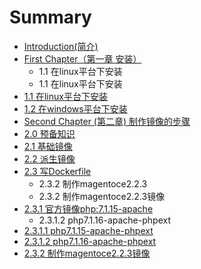 # Summary

* [Introduction\(简介\)](README.md)
* [First Chapter（第一章  安装）](chapter1.md)
  * 1.1 在linux平台下安装
  * 1.1 在linux平台下安装
* [1.1 在linux平台下安装](zai-centos7-xia-an-zhuang.md)
* [1.2 在windows平台下安装](12-zaiwindows-xia-an-zhuang.md)
* [Second Chapter \(第二章\) 制作镜像的步骤](second-chapter-di-er-7ae029-zhi-zuo-jing-xiang-de-bu-zou.md)
* [2.0 预备知识](20yu-bei-zhi-shi.md)
* [2.1 基础镜像](21-ji-chu-jing-xiang.md)
* [2.2 派生镜像](22-pai-sheng-jing-xiang.md)
* [2.3 写Dockerfile](23-xie-dockerfile.md)
  * 2.3.2 制作magentoce2.2.3
  * 2.3.2 制作magentoce2.2.3镜像
* [2.3.1 官方镜像php:7.1.15-apache](guan-fang-jing-xiang-php-7-1-15-apache.md)
  * 2.3.1.2 php7.1.16-apache-phpext
* [2.3.1.1 php7.1.15-apache-phpext](php7115-apache-phpextan-zhuang-e-wai-de-php-mo-575729.md)
* [2.3.1.2 php7.1.16-apache-phpext](2312-php7116-apache-phpext.md)
* [2.3.2 制作magentoce2.2.3镜像](232-zhi-zuo-magentoce2-2-3-jing-xiang.md)


